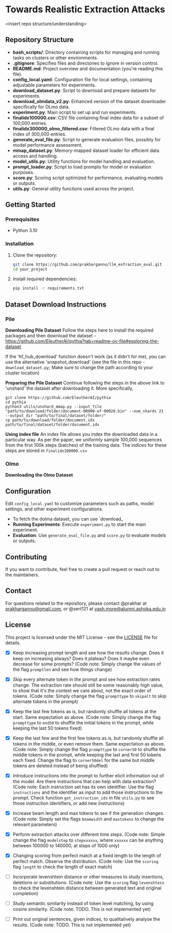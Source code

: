 
# Towards Realistic Extraction Attacks

<insert repo structure/understanding>

## Repository Structure

- **bash_scripts/**: Directory containing scripts for managing and running tasks on clusters or other environments.
- **.gitignore**: Specifies files and directories to ignore in version control.
- **README.md**: Project overview and documentation (you're reading this file).
- **config_local.yaml**: Configuration file for local settings, containing adjustable parameters for experiments.
- **download_dataset.py**: Script to download and prepare datasets for experiments.
- **download_olmdata_v2.py**: Enhanced version of the dataset downloader specifically for OLmo data.
- **experiment.py**: Main script to set up and run experiments.
- **finalidx100000.csv**: CSV file containing final index data for a subset of 100,000 entries.
- **finalidx300000_olmo_filtered.csv**: Filtered OLmo data with a final index of 300,000 entries.
- **generate_eval_file.py**: Script to generate evaluation files, possibly for model performance assessment.
- **mmap_dataset.py**: Memory-mapped dataset loader for efficient data access and handling.
- **model_utils.py**: Utility functions for model handling and evaluation.
- **prompt_loader.py**: Script to load prompts for model or evaluation purposes.
- **score.py**: Scoring script optimized for performance, evaluating models or outputs.
- **utils.py**: General utility functions used across the project.

## Getting Started

### Prerequisites

- Python 3.10

### Installation

1. Clone the repository:

   ```bash
   git clone https://github.com/prakhargannu/llm_extraction_eval.git
   cd your_project
   ```

2. Install required dependencies:

   ```bash
   pip install -r requirements.txt
   ```

## Dataset Download Instructions

### Pile
**Downloading Pile Dataset**
Follow the steps here to install the required packages and then download the dataset - https://github.com/EleutherAI/pythia?tab=readme-ov-file#exploring-the-dataset

If the 'hf_hub_download' function doesn't work (as it didn't for me), you can use the alternative 'snapshot_download' (see the file in this repo - `download_dataset.py`; Make sure to change the path according to your cluster location)

**Preparing the Pile Dataset**
Continue following the steps in the above link to 'unshard' the dataset after downloading it. More specifically,
```
git clone https://github.com/EleutherAI/pythia
cd pythia
python3 utils/unshard_mmap.py --input_file "path/to/download/folder/document-00000-of-00020.bin" --num_shards 21 --output_dir "path/to/final/dataset/folder/"
cp path/to/download/folder/document.idx path/to/final/dataset/folder/document.idx
```

**Using index file**
An index file allows you index the downloaded data in a particular way. As per the paper, we uniformly sample 100,000 sequences from the first 100k steps (batches) of the training data. The indices for these steps are stored in `finalidx100000.csv`

  
### Olmo

**Downloading the Olmo Dataset**



## Configuration

Edit `config_local.yaml` to customize parameters such as paths, model settings, and other experiment configurations.



  - To fetch the dolma dataset, you can use `download_
- **Running Experiments**: Execute `experiment.py` to start the main experiment.
- **Evaluation**: Use `generate_eval_file.py` and `score.py` to evaluate models or outputs.

## Contributing

If you want to contribute, feel free to create a pull request or reach out to the maintainers.


## Contact
For questions related to the repository, please contact @prakhar at prakhargannu@gmail.com, or @sert121 at yash.more@alumni.ashoka.edu.in

## License

This project is licensed under the MIT License - see the [LICENSE](LICENSE) file for details.

- [x] Keep increasing prompt length and see how the results change. Does it keep on increasing always? Does it plateau? Does it maybe even decrease for some prompts? (Code note: Simply change the values of the flag `promptlen` and see how things change)
- [x] Skip every alternate token in the prompt and see how extraction rates change. The extraction rate should still be some reasonably high value, to show that it's the context we care about, not the exact order of tokens. (Code note: Simply change the flag `prompttype` to `skipalt` to skip alternate tokens in the prompt)
- [x] Keep the last few tokens as is, but randomly shuffle all tokens at the start. Same expectation as above. (Code note: Simply change the flag `prompttype` to `end50` to shuffle the initial tokens in the prompt, while keeping the last 50 tokens fixed)
- [x] Keep the last few and the first few tokens as is, but randomly shuffle all tokens in the middle, or even remove them. Same expectation as above. (Code note: Simply change the flag `prompttype` to `corner50` to shuffle the middle tokens in the prompt, while keeping the last and first 50 tokens each fixed. Change the flag to `corner50del` for the same but middle tokens are deleted instead of being shuffled)

- [x] Introduce instructions into the prompt to further elicit information out of the model. Are there instructions that can help with data extraction? (Code note: Each instruction set has its own identifier. Use the flag `instructions` and the identifier as input to add those instructions to the prompt. Check function `get_instruction_ids` in file `utils.py` to see those instruction identifiers, or add new instructions)

- [x] Increase beam length and max tokens to see if the generation changes. (Code note: Simply set the flags `beamwidth` and `maxtokens` to change the relevant parameters)

- [x] Perform extraction attacks over different time steps. (Code note: Simple change the flag `modelstep` to `stepxxxxxx`, where `xxxxxx` can be anything between 100000 to 140000, at steps of 1000 only)

- [x] Changing scoring from perfect match at a fixed length to the length of perfect match. Observe the distribution. (Code note: Use the `scoring` flag `length` to check the length of exact match)
- [ ] Incorporate levenshtein distance or other measures to study insertions, deletions or substitutions. (Code note: Use the `scoring` flag `levenshtein` to check the levenshtein distance between generated text and original completion)
- [ ] Study semantic similarity instead of token level matching, by using cosine similarity. (Code note: TODO. This is not implemented yet)
- [ ] Print out original sentences, given indices, to qualitatively analyse the results. (Code note: TODO. This is not implemented yet)

